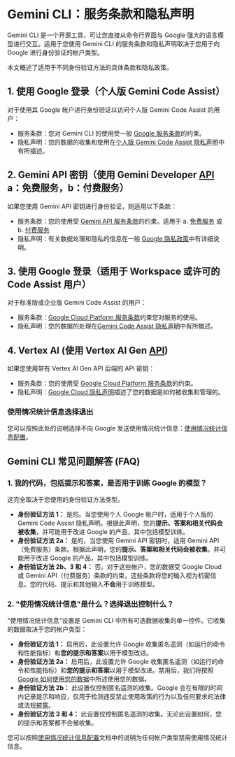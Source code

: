 # Gemini CLI：服务条款和隐私声明

Gemini CLI 是一个开源工具，可让您直接从命令行界面与 Google 强大的语言模型进行交互。适用于您使用 Gemini CLI 的服务条款和隐私声明取决于您用于向 Google 进行身份验证的帐户类型。

本文概述了适用于不同身份验证方法的具体条款和隐私政策。

## 1. 使用 Google 登录（个人版 Gemini Code Assist）

对于使用其 Google 帐户进行身份验证以访问个人版 Gemini Code Assist 的用户：

- 服务条款：您对 Gemini CLI 的使用受一般 [Google 服务条款](https://policies.google.com/terms?hl=zh-CN)的约束。
- 隐私声明：您的数据的收集和使用在[个人版 Gemini Code Assist 隐私声明](https://developers.google.com/gemini-code-assist/resources/privacy-notice-gemini-code-assist-individuals)中有所描述。

## 2. Gemini API 密钥（使用 Gemini Developer [API](https://ai.google.dev/gemini-api/docs) a：免费服务，b：付费服务）

如果您使用 Gemini API 密钥进行身份验证，则适用以下条款：

- 服务条款：您的使用受 [Gemini API 服务条款](https://ai.google.dev/gemini-api/terms)的约束。适用于 a. [免费服务](https://ai.google.dev/gemini-api/terms#unpaid-services) 或 b. [付费服务](https://ai.google.dev/gemini-api/terms#paid-services)
- 隐私声明：有关数据处理和隐私的信息在一般 [Google 隐私政策](https://policies.google.com/privacy)中有详细说明。

## 3. 使用 Google 登录（适用于 Workspace 或许可的 Code Assist 用户）

对于标准版或企业版 Gemini Code Assist 的用户：

- 服务条款：[Google Cloud Platform 服务条款](https://cloud.google.com/terms)约束您对服务的使用。
- 隐私声明：您的数据的处理在[Gemini Code Assist 隐私声明](https://developers.google.com/gemini-code-assist/resources/privacy-notices)中有所概述。

## 4. Vertex AI (使用 Vertex AI Gen [API](https://cloud.google.com/vertex-ai/generative-ai/docs/reference/rest))

如果您使用带有 Vertex AI Gen API 后端的 API 密钥：

- 服务条款：您的使用受 [Google Cloud Platform 服务条款](https://cloud.google.com/terms/service-terms/)的约束。
- 隐私声明：[Google Cloud 隐私声明](https://cloud.google.com/terms/cloud-privacy-notice)描述了您的数据是如何被收集和管理的。

### 使用情况统计信息选择退出

您可以按照此处的说明选择不向 Google 发送使用情况统计信息：[使用情况统计信息配置](./cli/configuration.md#usage-statistics)。

## Gemini CLI 常见问题解答 (FAQ)

### 1. 我的代码，包括提示和答案，是否用于训练 Google 的模型？

这完全取决于您使用的身份验证方法类型。

- **身份验证方法 1：** 是的。当您使用个人 Google 帐户时，适用于个人版的 Gemini Code Assist 隐私声明。根据此声明，您的**提示、答案和相关代码会被收集**，并可能用于改进 Google 的产品，其中包括模型训练。
- **身份验证方法 2a：** 是的，当您使用 Gemini API 密钥时，适用 Gemini API（免费服务）条款。根据此声明，您的**提示、答案和相关代码会被收集**，并可能用于改进 Google 的产品，其中包括模型训练。
- **身份验证方法 2b、3 和 4：** 否。对于这些帐户，您的数据受 Google Cloud 或 Gemini API（付费服务）条款的约束，这些条款将您的输入视为机密信息。您的代码、提示和其他输入**不会**用于训练模型。

### 2. "使用情况统计信息"是什么？选择退出控制什么？

"使用情况统计信息"设置是 Gemini CLI 中所有可选数据收集的单一控件。它收集的数据取决于您的帐户类型：

- **身份验证方法 1：** 启用后，此设置允许 Google 收集匿名遥测（如运行的命令和性能指标）和**您的提示和答案**以用于模型改进。
- **身份验证方法 2a：** 启用后，此设置允许 Google 收集匿名遥测（如运行的命令和性能指标）和**您的提示和答案**以用于模型改进。禁用后，我们将按照[Google 如何使用您的数据](https://ai.google.dev/gemini-api/terms#data-use-unpaid)中所述使用您的数据。
- **身份验证方法 2b：** 此设置仅控制匿名遥测的收集。Google 会在有限的时间内记录提示和响应，仅用于检测违反禁止使用政策的行为以及任何要求的法律或法规披露。
- **身份验证方法 3 和 4：** 此设置仅控制匿名遥测的收集。无论此设置如何，您的提示和答案都不会被收集。

您可以按照[使用情况统计信息配置](./cli/configuration.md#usage-statistics)文档中的说明为任何帐户类型禁用使用情况统计信息。 